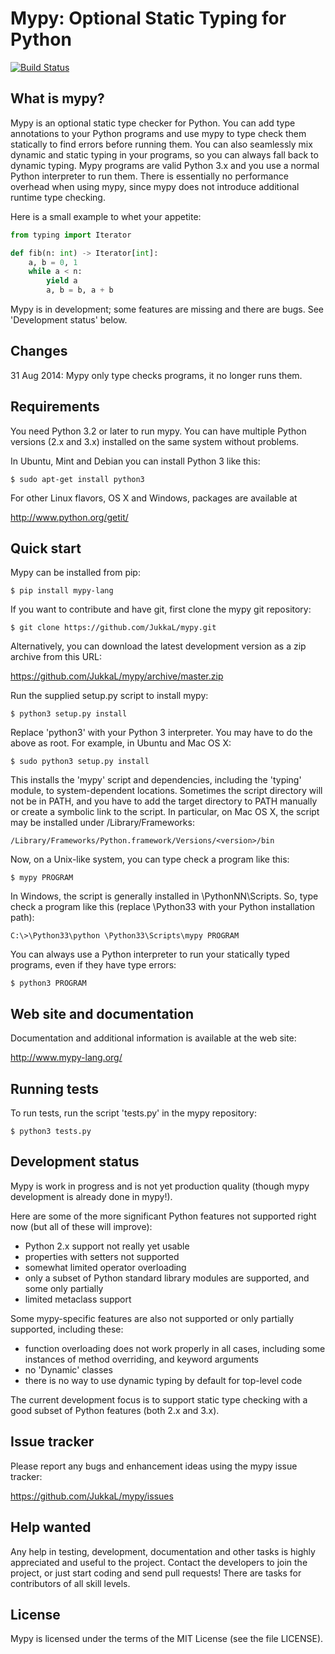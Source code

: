 Mypy: Optional Static Typing for Python
=======================================

[![Build Status](https://travis-ci.org/JukkaL/mypy.svg)](https://travis-ci.org/JukkaL/mypy)


What is mypy?
-------------

Mypy is an optional static type checker for Python.  You can add type
annotations to your Python programs and use mypy to type check them
statically to find errors before running them.  You can also
seamlessly mix dynamic and static typing in your programs, so you can
always fall back to dynamic typing.  Mypy programs are valid Python
3.x and you use a normal Python interpreter to run them. There is
essentially no performance overhead when using mypy, since mypy does
not introduce additional runtime type checking.

Here is a small example to whet your appetite:

```python
from typing import Iterator

def fib(n: int) -> Iterator[int]:
    a, b = 0, 1
    while a < n:
        yield a
        a, b = b, a + b
```

Mypy is in development; some features are missing and there are bugs.
See 'Development status' below.


Changes
-------

31 Aug 2014: Mypy only type checks programs, it no longer runs them.


Requirements
------------

You need Python 3.2 or later to run mypy.  You can have multiple Python
versions (2.x and 3.x) installed on the same system without problems.

In Ubuntu, Mint and Debian you can install Python 3 like this:

    $ sudo apt-get install python3

For other Linux flavors, OS X and Windows, packages are available at

  http://www.python.org/getit/


Quick start
-----------

Mypy can be installed from pip:

    $ pip install mypy-lang

If you want to contribute and have git,
first clone the mypy git repository:

    $ git clone https://github.com/JukkaL/mypy.git

Alternatively, you can download the latest development version as a
zip archive from this URL:

  https://github.com/JukkaL/mypy/archive/master.zip

Run the supplied setup.py script to install mypy:

    $ python3 setup.py install

Replace 'python3' with your Python 3 interpreter.  You may have to do
the above as root. For example, in Ubuntu and Mac OS X:

    $ sudo python3 setup.py install

This installs the 'mypy' script and dependencies, including the
'typing' module, to system-dependent locations.  Sometimes the script
directory will not be in PATH, and you have to add the target
directory to PATH manually or create a symbolic link to the script.
In particular, on Mac OS X, the script may be installed under
/Library/Frameworks:

    /Library/Frameworks/Python.framework/Versions/<version>/bin

Now, on a Unix-like system, you can type check a program like this:

    $ mypy PROGRAM

In Windows, the script is generally installed in
\PythonNN\Scripts. So, type check a program like this (replace
\Python33 with your Python installation path):

    C:\>\Python33\python \Python33\Scripts\mypy PROGRAM

You can always use a Python interpreter to run your statically typed
programs, even if they have type errors:

    $ python3 PROGRAM


Web site and documentation
--------------------------

Documentation and additional information is available at the web site:

  http://www.mypy-lang.org/


Running tests
-------------

To run tests, run the script 'tests.py' in the mypy repository:

    $ python3 tests.py


Development status
------------------

Mypy is work in progress and is not yet production quality (though
mypy development is already done in mypy!).

Here are some of the more significant Python features not supported
right now (but all of these will improve):

 - Python 2.x support not really yet usable
 - properties with setters not supported
 - somewhat limited operator overloading
 - only a subset of Python standard library modules are supported, and some
   only partially
 - limited metaclass support

Some mypy-specific features are also not supported or only partially
supported, including these:

 - function overloading does not work properly in all cases, including
   some instances of method overriding, and keyword arguments
 - no 'Dynamic' classes
 - there is no way to use dynamic typing by default for top-level code

The current development focus is to support static type checking with a good
subset of Python features (both 2.x and 3.x).


Issue tracker
-------------

Please report any bugs and enhancement ideas using the mypy issue
tracker:

  https://github.com/JukkaL/mypy/issues


Help wanted
-----------

Any help in testing, development, documentation and other tasks is
highly appreciated and useful to the project.  Contact the developers
to join the project, or just start coding and send pull requests!
There are tasks for contributors of all skill levels.


License
-------

Mypy is licensed under the terms of the MIT License (see the file
LICENSE).

